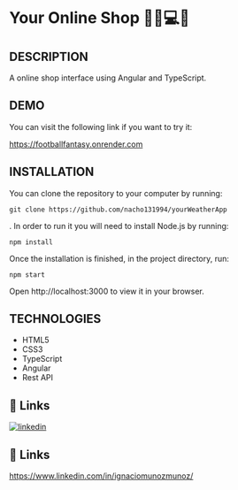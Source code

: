 # Your Online Shop 👕💍💻💵

## DESCRIPTION

A online shop interface using Angular and TypeScript.

## DEMO

You can visit the following link if you want to try it:

https://footballfantasy.onrender.com

  

## INSTALLATION

You can clone the repository to your computer by running:

```
git clone https://github.com/nacho131994/yourWeatherApp

```

. In order to run it you will need to install Node.js by running:

```
npm install
```

Once the installation is finished, in the project directory, run:

```
npm start
```

Open http://localhost:3000 to view it in your browser.

## TECHNOLOGIES

- HTML5
- CSS3
- TypeScript
- Angular
- Rest API



## 🔗 Links


[![linkedin](https://img.shields.io/badge/linkedin-0A66C2?style=for-the-badge&logo=linkedin&logoColor=white)](https://www.linkedin.com/in/ignaciomunozmunoz/)


## 🔗 Links


https://www.linkedin.com/in/ignaciomunozmunoz/
